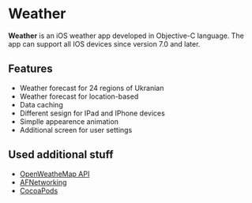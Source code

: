 # Weather
 **Weather** is an iOS weather app developed in Objective-C language. The app can support all IOS devices since version 7.0 and later.

## Features
* Weather forecast for 24 regions of Ukranian
* Weather forecast for location-based
* Data caching 
* Different sesign for IPad and IPhone devices
* Simplle appearence animation
* Additional screen for user settings

## Used additional stuff
* [OpenWeatheMap API](http://openweathermap.org/api)
* [AFNetworking](https://github.com/AFNetworking/AFNetworking)
* [CocoaPods](http://cocoapods.org)
